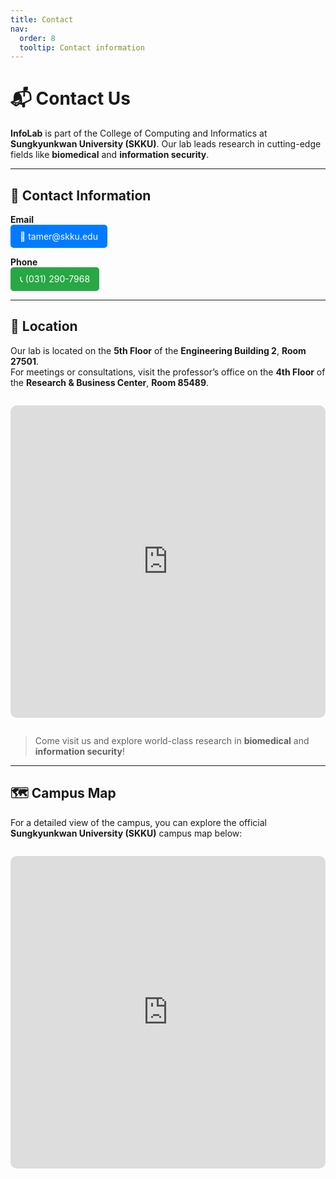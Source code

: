 ```yaml
---
title: Contact
nav:
  order: 8
  tooltip: Contact information
---
```


# 📬 Contact Us

**InfoLab** is part of the College of Computing and Informatics at **Sungkyunkwan University (SKKU)**. Our lab leads research in cutting-edge fields like **biomedical** and **information security**.

---

## 📩 Contact Information

<div style="margin-bottom: 1em;">
  <strong>Email</strong><br>
  <a href="mailto:tamer@skku.edu" style="display:inline-block; background-color:#007BFF; color:white; padding:10px 15px; border-radius:5px; text-decoration:none;">📧 tamer@skku.edu</a>
</div>

<div>
  <strong>Phone</strong><br>
  <a href="tel:+82-031-290-7968" style="display:inline-block; background-color:#28a745; color:white; padding:10px 15px; border-radius:5px; text-decoration:none;">📞 (031) 290-7968</a>
</div>

---

## 📍 Location

Our lab is located on the **5th Floor** of the **Engineering Building 2**, **Room 27501**.  
For meetings or consultations, visit the professor’s office on the **4th Floor** of the **Research & Business Center**, **Room 85489**.

<div style="margin: 2em 0; text-align: center;">
  <iframe 
    width="100%" 
    height="500" 
    frameborder="0" 
    style="border:0; border-radius: 10px;" 
    src="https://maps.google.com/maps?width=100%25&amp;height=600&amp;hl=en&amp;q=Hwasan-ro,%20Yulcheon-dong,%20Jangan-gu,%20Suwon-si,%20Gyeonggi-do+(Infolab)&amp;t=&amp;z=14&amp;ie=UTF8&amp;iwloc=B&amp;output=embed" 
    allowfullscreen>
  </iframe>
</div>

> Come visit us and explore world-class research in **biomedical** and **information security**!

---

## 🗺️ Campus Map

For a detailed view of the campus, you can explore the official **Sungkyunkwan University (SKKU)** campus map below:

<div style="margin: 2em 0; text-align: center;">
  <iframe 
    width="100%" 
    height="500" 
    frameborder="0" 
    style="border:0; border-radius: 10px;" 
    src="https://www.skku.edu/eng/About/campusinfo/CampusMap.do?campusCd=2&srSearchValue=#" 
    allowfullscreen>
  </iframe>
</div>